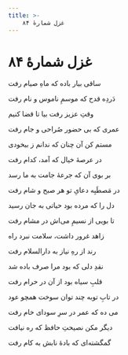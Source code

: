 ```yaml
---
title: >-
    غزل شمارهٔ ۸۴
---
```

# غزل شمارهٔ ۸۴

<div class="b" id="bn1"><div class="m1"><p>ساقی بیار باده که ماهِ صیام رفت</p></div>
<div class="m2"><p>دَردِه قدح که موسمِ ناموس و نام رفت</p></div></div>
<div class="b" id="bn2"><div class="m1"><p>وقتِ عزیز رفت بیا تا قضا کنیم</p></div>
<div class="m2"><p>عمری که بی حضور صُراحی و جام رفت</p></div></div>
<div class="b" id="bn3"><div class="m1"><p>مستم کن آن چنان که ندانم ز بیخودی</p></div>
<div class="m2"><p>در عرصهٔ خیال که آمد، کدام رفت</p></div></div>
<div class="b" id="bn4"><div class="m1"><p>بر بوی آن که جرعهٔ جامت به ما رسد</p></div>
<div class="m2"><p>در مَصطَبِه دعایِ تو هر صبح و شام رفت</p></div></div>
<div class="b" id="bn5"><div class="m1"><p>دل را که مرده بود حیاتی به جان رسید</p></div>
<div class="m2"><p>تا بویی از نسیمِ می‌اش در مشام رفت</p></div></div>
<div class="b" id="bn6"><div class="m1"><p>زاهد غرور داشت، سلامت نبرد راه</p></div>
<div class="m2"><p>رند از رهِ نیاز به دارالسلام رفت</p></div></div>
<div class="b" id="bn7"><div class="m1"><p>نقدِ دلی که بود مرا صرف باده شد</p></div>
<div class="m2"><p>قلبِ سیاه بود از آن در حرام رفت</p></div></div>
<div class="b" id="bn8"><div class="m1"><p>در تابِ توبه چند توان سوخت همچو عود</p></div>
<div class="m2"><p>می ده که عمر در سرِ سودای خام رفت</p></div></div>
<div class="b" id="bn9"><div class="m1"><p>دیگر مکن نصیحتِ حافظ که ره نیافت</p></div>
<div class="m2"><p>گمگشته‌ای که بادهٔ نابش به کام رفت</p></div></div>